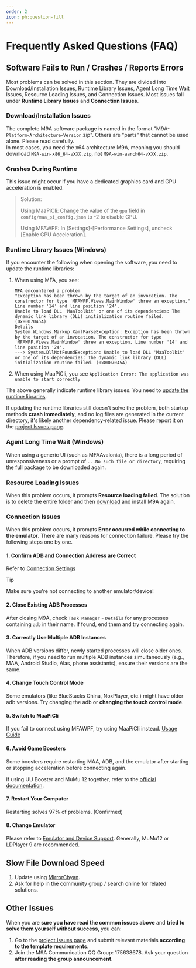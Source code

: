 ```yaml
---
order: 2
icon: ph:question-fill
---
```

# Frequently Asked Questions (FAQ)

## Software Fails to Run / Crashes / Reports Errors

Most problems can be solved in this section.
They are divided into Download/Installation Issues, Runtime Library Issues, Agent Long Time Wait Issues, Resource Loading Issues, and Connection Issues.
Most issues fall under **Runtime Library Issues** and **Connection Issues**.

### Download/Installation Issues

The complete M9A software package is named in the format "M9A-`Platform`-`Architecture`-`Version`.zip". Others are "parts" that cannot be used alone. Please read carefully.  
In most cases, you need the x64 architecture M9A, meaning you should download `M9A-win-x86_64-vXXX.zip`, not `M9A-win-aarch64-vXXX.zip`.

### Crashes During Runtime

This issue might occur if you have a dedicated graphics card and GPU acceleration is enabled.

> Solution:
>
> Using MaaPiCli: Change the value of the `gpu` field in `config/maa_pi_config.json` to -2 to disable GPU.
>
> Using MFAWPF: In [Settings]-[Performance Settings], uncheck [Enable GPU Acceleration].

### Runtime Library Issues (Windows)

If you encounter the following when opening the software, you need to update the runtime libraries:

1. When using MFA, you see:

    ```plaintext
    MFA encountered a problem
    "Exception has been thrown by the target of an invocation. The constructor for type 'MFAWPF.Views.MainWindow' threw an exception." Line number '14' and line position '24'.
    Unable to load DLL 'MaaToolkit' or one of its dependencies: The dynamic link library (DLL) initialization routine failed. (0x8007045A)
    Details
    System.Windows.Markup.XamlParseException: Exception has been thrown by the target of an invocation. The constructor for type 'MFAWPF.Views.MainWindow' threw an exception. Line number '14' and line position '24'.
    ---> System.DllNotFoundException: Unable to load DLL 'MaaToolkit' or one of its dependencies: The dynamic link library (DLL) initialization routine failed. (0x8007045A)
    ```

2. When using MaaPiCli, you see `Application Error: The application was unable to start correctly`

The above generally indicate runtime library issues. You need to [update the runtime libraries](./newbie.md#_2-install-runtime-environment).

If updating the runtime libraries still doesn't solve the problem, both startup methods **crash immediately**, and no log files are generated in the current directory, it's likely another dependency-related issue.
Please report it on the [project Issues page](https://github.com/MAA1999/M9A/issues).

### Agent Long Time Wait (Windows)

When using a generic UI (such as MFAAvalonia), there is a long period of unresponsiveness or a prompt of `...No such file or directory`, requiring the full package to be downloaded again.

### Resource Loading Issues

When this problem occurs, it prompts **Resource loading failed**.
The solution is to delete the entire folder and then [download](https://github.com/MAA1999/M9A/releases) and install M9A again.

### Connection Issues

When this problem occurs, it prompts **Error occurred while connecting to the emulator**.
There are many reasons for connection failure. Please try the following steps one by one.

#### 1. Confirm ADB and Connection Address are Correct

Refer to [Connection Settings](./connection.md)

> [!TIP]
>
> Make sure you're not connecting to another emulator/device!

#### 2. Close Existing ADB Processes

After closing M9A, check `Task Manager` - `Details` for any processes containing `adb` in their name. If found, end them and try connecting again.

#### 3. Correctly Use Multiple ADB Instances

When ADB versions differ, newly started processes will close older ones. Therefore, if you need to run multiple ADB instances simultaneously (e.g., MAA, Android Studio, Alas, phone assistants), ensure their versions are the same.

#### 4. Change Touch Control Mode

Some emulators (like BlueStacks China, NoxPlayer, etc.) might have older adb versions. Try changing the adb or **changing the touch control mode**.

#### 5. Switch to MaaPiCli

If you fail to connect using MFAWPF, try using MaaPiCli instead. [Usage Guide](./cli.md)

#### 6. Avoid Game Boosters

Some boosters require restarting MAA, ADB, and the emulator after starting or stopping acceleration before connecting again.

If using UU Booster and MuMu 12 together, refer to the [official documentation](https://mumu.163.com/help/20240321/35047_1144608.html).

#### 7. Restart Your Computer

Restarting solves 97% of problems. (Confirmed)

#### 8. Change Emulator

Please refer to [Emulator and Device Support](https://maa.plus/docs/en/manual/device/).
Generally, MuMu12 or LDPlayer 9 are recommended.

## Slow File Download Speed

1. Update using [MirrorChyan](MirrorChyan.md).
2. Ask for help in the community group / search online for related solutions.

## Other Issues

When you are **sure you have read the common issues above** and **tried to solve them yourself without success**, you can:

1. Go to the [project Issues page](https://github.com/MAA1999/M9A/issues) and submit relevant materials **according to the template requirements**.
2. Join the M9A Communication QQ Group: 175638678. Ask your question **after reading the group announcement**.
